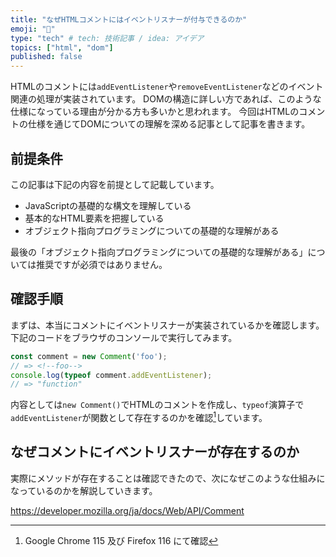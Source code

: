```yaml
---
title: "なぜHTMLコメントにはイベントリスナーが付与できるのか"
emoji: "💭"
type: "tech" # tech: 技術記事 / idea: アイデア
topics: ["html", "dom"]
published: false
---
```


HTMLのコメントには`addEventListener`や`removeEventListener`などのイベント関連の処理が実装されています。
DOMの構造に詳しい方であれば、このような仕様になっている理由が分かる方も多いかと思われます。
今回はHTMLのコメントの仕様を通じてDOMについての理解を深める記事として記事を書きます。

## 前提条件

この記事は下記の内容を前提として記載しています。

- JavaScriptの基礎的な構文を理解している
- 基本的なHTML要素を把握している
- オブジェクト指向プログラミングについての基礎的な理解がある

最後の「オブジェクト指向プログラミングについての基礎的な理解がある」については推奨ですが必須ではありません。

## 確認手順

まずは、本当にコメントにイベントリスナーが実装されているかを確認します。
下記のコードをブラウザのコンソールで実行してみます。

```ts
const comment = new Comment('foo');
// => <!--foo-->
console.log(typeof comment.addEventListener);
// => "function"
```

内容としては`new Comment()`でHTMLのコメントを作成し、`typeof`演算子で`addEventListener`が関数として存在するのかを確認[^1]しています。

[^1]: Google Chrome 115 及び Firefox 116 にて確認

## なぜコメントにイベントリスナーが存在するのか

実際にメソッドが存在することは確認できたので、次になぜこのような仕組みになっているのかを解説していきます。

https://developer.mozilla.org/ja/docs/Web/API/Comment
